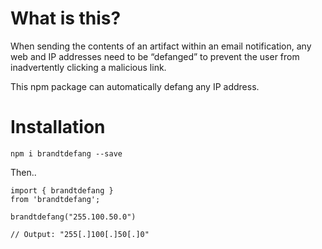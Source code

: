 # What is this?

When sending the contents of an artifact within an email notification, any web and IP addresses need to be “defanged” to prevent the user from inadvertently clicking a malicious link.

This npm package can automatically defang any IP address.

# Installation

`npm i brandtdefang --save`

Then..

```
import { brandtdefang }
from 'brandtdefang';

brandtdefang("255.100.50.0")

// Output: "255[.]100[.]50[.]0"
```